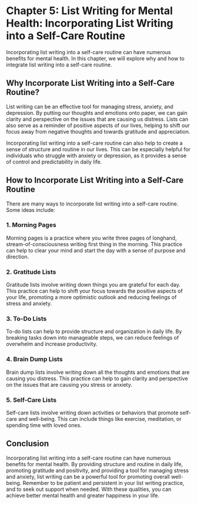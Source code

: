 Chapter 5: List Writing for Mental Health: Incorporating List Writing into a Self-Care Routine
==============================================================================================

Incorporating list writing into a self-care routine can have numerous benefits for mental health. In this chapter, we will explore why and how to integrate list writing into a self-care routine.

Why Incorporate List Writing into a Self-Care Routine?
------------------------------------------------------

List writing can be an effective tool for managing stress, anxiety, and depression. By putting our thoughts and emotions onto paper, we can gain clarity and perspective on the issues that are causing us distress. Lists can also serve as a reminder of positive aspects of our lives, helping to shift our focus away from negative thoughts and towards gratitude and appreciation.

Incorporating list writing into a self-care routine can also help to create a sense of structure and routine in our lives. This can be especially helpful for individuals who struggle with anxiety or depression, as it provides a sense of control and predictability in daily life.

How to Incorporate List Writing into a Self-Care Routine
--------------------------------------------------------

There are many ways to incorporate list writing into a self-care routine. Some ideas include:

### 1. Morning Pages

Morning pages is a practice where you write three pages of longhand, stream-of-consciousness writing first thing in the morning. This practice can help to clear your mind and start the day with a sense of purpose and direction.

### 2. Gratitude Lists

Gratitude lists involve writing down things you are grateful for each day. This practice can help to shift your focus towards the positive aspects of your life, promoting a more optimistic outlook and reducing feelings of stress and anxiety.

### 3. To-Do Lists

To-do lists can help to provide structure and organization in daily life. By breaking tasks down into manageable steps, we can reduce feelings of overwhelm and increase productivity.

### 4. Brain Dump Lists

Brain dump lists involve writing down all the thoughts and emotions that are causing you distress. This practice can help to gain clarity and perspective on the issues that are causing you stress or anxiety.

### 5. Self-Care Lists

Self-care lists involve writing down activities or behaviors that promote self-care and well-being. This can include things like exercise, meditation, or spending time with loved ones.

Conclusion
----------

Incorporating list writing into a self-care routine can have numerous benefits for mental health. By providing structure and routine in daily life, promoting gratitude and positivity, and providing a tool for managing stress and anxiety, list writing can be a powerful tool for promoting overall well-being. Remember to be patient and persistent in your list writing practice, and to seek out support when needed. With these qualities, you can achieve better mental health and greater happiness in your life.
